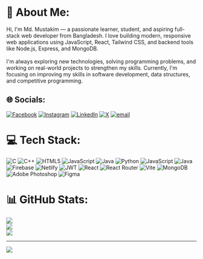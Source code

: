 # 💫 About Me:
Hi, I'm Md. Mustakim — a passionate learner, student, and aspiring full-stack web developer from Bangladesh. I love building modern, responsive web applications using JavaScript, React, Tailwind CSS, and backend tools like Node.js, Express, and MongoDB.<br><br>I'm always exploring new technologies, solving programming problems, and working on real-world projects to strengthen my skills. Currently, I'm focusing on improving my skills in software development, data structures, and competitive programming.


## 🌐 Socials:
[![Facebook](https://img.shields.io/badge/Facebook-%231877F2.svg?logo=Facebook&logoColor=white)](https://facebook.com/md.mustakim.928030) [![Instagram](https://img.shields.io/badge/Instagram-%23E4405F.svg?logo=Instagram&logoColor=white)](https://instagram.com/musta_kim420) [![LinkedIn](https://img.shields.io/badge/LinkedIn-%230077B5.svg?logo=linkedin&logoColor=white)](https://linkedin.com/in/md-mustakim-04601b203) [![X](https://img.shields.io/badge/X-black.svg?logo=X&logoColor=white)](https://x.com/@Md_Mustakim_) [![email](https://img.shields.io/badge/Email-D14836?logo=gmail&logoColor=white)](mailto:mustakim.dev01@gmail.com) 

# 💻 Tech Stack:
![C](https://img.shields.io/badge/c-%2300599C.svg?style=for-the-badge&logo=c&logoColor=white) ![C++](https://img.shields.io/badge/c++-%2300599C.svg?style=for-the-badge&logo=c%2B%2B&logoColor=white) ![HTML5](https://img.shields.io/badge/html5-%23E34F26.svg?style=for-the-badge&logo=html5&logoColor=white) ![JavaScript](https://img.shields.io/badge/javascript-%23323330.svg?style=for-the-badge&logo=javascript&logoColor=%23F7DF1E) ![Java](https://img.shields.io/badge/java-%23ED8B00.svg?style=for-the-badge&logo=openjdk&logoColor=white) ![Python](https://img.shields.io/badge/python-3670A0?style=for-the-badge&logo=python&logoColor=ffdd54) ![JavaScript](https://img.shields.io/badge/javascript-%23323330.svg?style=for-the-badge&logo=javascript&logoColor=%23F7DF1E) ![Java](https://img.shields.io/badge/java-%23ED8B00.svg?style=for-the-badge&logo=openjdk&logoColor=white) ![Firebase](https://img.shields.io/badge/firebase-%23039BE5.svg?style=for-the-badge&logo=firebase) ![Netlify](https://img.shields.io/badge/netlify-%23000000.svg?style=for-the-badge&logo=netlify&logoColor=#00C7B7) ![JWT](https://img.shields.io/badge/JWT-black?style=for-the-badge&logo=JSON%20web%20tokens) ![React](https://img.shields.io/badge/react-%2320232a.svg?style=for-the-badge&logo=react&logoColor=%2361DAFB) ![React Router](https://img.shields.io/badge/React_Router-CA4245?style=for-the-badge&logo=react-router&logoColor=white) ![Vite](https://img.shields.io/badge/vite-%23646CFF.svg?style=for-the-badge&logo=vite&logoColor=white) ![MongoDB](https://img.shields.io/badge/MongoDB-%234ea94b.svg?style=for-the-badge&logo=mongodb&logoColor=white) ![Adobe Photoshop](https://img.shields.io/badge/adobe%20photoshop-%2331A8FF.svg?style=for-the-badge&logo=adobe%20photoshop&logoColor=white) ![Figma](https://img.shields.io/badge/figma-%23F24E1E.svg?style=for-the-badge&logo=figma&logoColor=white)
# 📊 GitHub Stats:
![](https://github-readme-stats.vercel.app/api?username=mustakim67&theme=dark&hide_border=false&include_all_commits=false&count_private=false)<br/>
![](https://nirzak-streak-stats.vercel.app/?user=mustakim67&theme=dark&hide_border=false)<br/>
![](https://github-readme-stats.vercel.app/api/top-langs/?username=mustakim67&theme=dark&hide_border=false&include_all_commits=false&count_private=false&layout=compact)

---
[![](https://visitcount.itsvg.in/api?id=mustakim67&icon=0&color=0)](https://visitcount.itsvg.in)

<!-- Proudly created with GPRM ( https://gprm.itsvg.in ) -->
